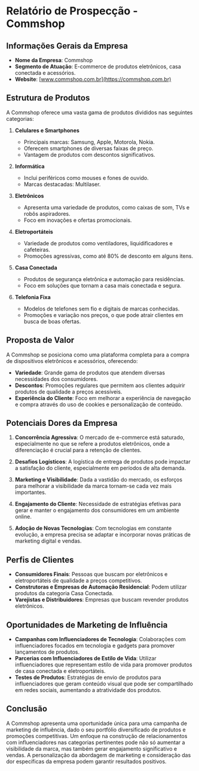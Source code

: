 # Relatório de Prospecção - Commshop

## Informações Gerais da Empresa
- **Nome da Empresa**: Commshop
- **Segmento de Atuação**: E-commerce de produtos eletrônicos, casa conectada e acessórios.
- **Website**: [www.commshop.com.br](https://commshop.com.br)

## Estrutura de Produtos
A Commshop oferece uma vasta gama de produtos divididos nas seguintes categorias:

1. **Celulares e Smartphones**
   - Principais marcas: Samsung, Apple, Motorola, Nokia.
   - Oferecem smartphones de diversas faixas de preço.
   - Vantagem de produtos com descontos significativos.

2. **Informática**
   - Inclui periféricos como mouses e fones de ouvido.
   - Marcas destacadas: Multilaser.

3. **Eletrônicos**
   - Apresenta uma variedade de produtos, como caixas de som, TVs e robôs aspiradores.
   - Foco em inovações e ofertas promocionais.

4. **Eletroportáteis**
   - Variedade de produtos como ventiladores, liquidificadores e cafeteiras.
   - Promoções agressivas, como até 80% de desconto em alguns itens.

5. **Casa Conectada**
   - Produtos de segurança eletrônica e automação para residências.
   - Foco em soluções que tornam a casa mais conectada e segura.

6. **Telefonia Fixa**
   - Modelos de telefones sem fio e digitais de marcas conhecidas.
   - Promoções e variação nos preços, o que pode atrair clientes em busca de boas ofertas.

## Proposta de Valor
A Commshop se posiciona como uma plataforma completa para a compra de dispositivos eletrônicos e acessórios, oferecendo:
- **Variedade**: Grande gama de produtos que atendem diversas necessidades dos consumidores.
- **Descontos**: Promoções regulares que permitem aos clientes adquirir produtos de qualidade a preços acessíveis.
- **Experiência do Cliente**: Foco em melhorar a experiência de navegação e compra através do uso de cookies e personalização de conteúdo.

## Potenciais Dores da Empresa
1. **Concorrência Agressiva**: O mercado de e-commerce está saturado, especialmente no que se refere a produtos eletrônicos, onde a diferenciação é crucial para a retenção de clientes.
   
2. **Desafios Logísticos**: A logística de entrega de produtos pode impactar a satisfação do cliente, especialmente em períodos de alta demanda.
   
3. **Marketing e Visibilidade**: Dada a vastidão do mercado, os esforços para melhorar a visibilidade da marca tornam-se cada vez mais importantes.

4. **Engajamento do Cliente**: Necessidade de estratégias efetivas para gerar e manter o engajamento dos consumidores em um ambiente online.

5. **Adoção de Novas Tecnologias**: Com tecnologias em constante evolução, a empresa precisa se adaptar e incorporar novas práticas de marketing digital e vendas.

## Perfis de Clientes
- **Consumidores Finais**: Pessoas que buscam por eletrônicos e eletroportáteis de qualidade a preços competitivos.
- **Construtoras e Empresas de Automação Residencial**: Podem utilizar produtos da categoria Casa Conectada.
- **Varejistas e Distribuidores**: Empresas que buscam revender produtos eletrônicos.

## Oportunidades de Marketing de Influência
- **Campanhas com Influenciadores de Tecnologia**: Colaborações com influenciadores focados em tecnologia e gadgets para promover lançamentos de produtos.
- **Parcerias com Influenciadores de Estilo de Vida**: Utilizar influenciadores que representam estilo de vida para promover produtos de casa conectada e eletroportáteis.
- **Testes de Produtos**: Estratégias de envio de produtos para influenciadores que geram conteúdo visual que pode ser compartilhado em redes sociais, aumentando a atratividade dos produtos.

## Conclusão
A Commshop apresenta uma oportunidade única para uma campanha de marketing de influência, dado o seu portfólio diversificado de produtos e promoções competitivas. Um enfoque na construção de relacionamentos com influenciadores nas categorias pertinentes pode não só aumentar a visibilidade da marca, mas também gerar engajamento significativo e vendas. A personalização da abordagem de marketing e consideração das dor específicas da empresa podem garantir resultados positivos.